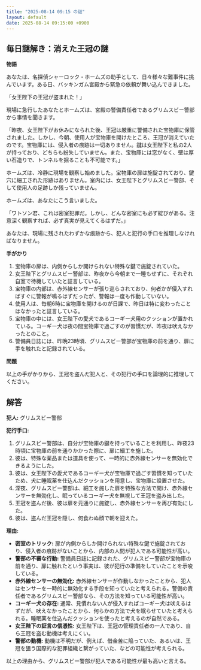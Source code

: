 ```yaml
---
title: "2025-08-14 09:15 の謎"
layout: default
date: 2025-08-14 09:15:00 +0900
---
```

## 毎日謎解き：消えた王冠の謎

**物語**

あなたは、名探偵シャーロック・ホームズの助手として、日々様々な難事件に挑んでいます。ある日、バッキンガム宮殿から緊急の依頼が舞い込んできました。

「女王陛下の王冠が盗まれた！」

現場に急行したあなたとホームズは、宮殿の警備責任者であるグリムスビー警部から事情を聞きます。

「昨夜、女王陛下がお休みになられた後、王冠は厳重に警備された宝物庫に保管されました。しかし、今朝、使用人が宝物庫を開けたところ、王冠が消えていたのです。宝物庫には、侵入者の痕跡は一切ありません。鍵は女王陛下と私の2人が持っており、どちらも紛失していません。また、宝物庫には窓がなく、壁は厚い石造りで、トンネルを掘ることも不可能です。」

ホームズは、冷静に現場を観察し始めました。宝物庫の扉は施錠されており、鍵穴に細工された形跡はありません。室内には、女王陛下とグリムスビー警部、そして使用人の足跡しか残っていません。

ホームズは、あなたにこう言いました。

「ワトソン君、これは密室犯罪だ。しかし、どんな密室にも必ず綻びがある。注意深く観察すれば、必ず真実が見えてくるはずだ。」

あなたは、現場に残されたわずかな痕跡から、犯人と犯行の手口を推理しなければなりません。

**手がかり**

1.  宝物庫の扉は、内側からしか開けられない特殊な鍵で施錠されていた。
2.  女王陛下とグリムスビー警部は、昨夜から今朝まで一睡もせずに、それぞれ自室で待機していたと証言している。
3.  宝物庫の内部は、赤外線センサーが張り巡らされており、何者かが侵入すればすぐに警報が鳴るはずだったが、警報は一度も作動していない。
4.  使用人は、毎朝6時に宝物庫を開けるのが日課で、昨日は特に変わったことはなかったと証言している。
5.  宝物庫の中には、女王陛下の愛犬であるコーギー犬用のクッションが置かれている。コーギー犬は夜の間宝物庫で過ごすのが習慣だが、昨夜は吠えなかったとのこと。
6. 警備員日誌には、昨晩23時頃、グリムスビー警部が宝物庫の前を通り、扉に手を触れたと記録されている。

**問題**

以上の手がかりから、王冠を盗んだ犯人と、その犯行の手口を論理的に推理してください。

## 解答

**犯人:** グリムスビー警部

**犯行手口:**

1.  グリムスビー警部は、自分が宝物庫の鍵を持っていることを利用し、昨夜23時頃に宝物庫の前を通りかかった際に、扉に細工を施した。
2.  彼は、特殊な薬品または道具を使って、一時的に赤外線センサーを無効化できるようにした。
3.  彼は、女王陛下の愛犬であるコーギー犬が宝物庫で過ごす習慣を知っていたため、犬に睡眠薬を仕込んだクッションを用意し、宝物庫に設置させた。
4.  深夜、グリムスビー警部は、細工を施した扉を特殊な方法で開け、赤外線センサーを無効化し、眠っているコーギー犬を無視して王冠を盗み出した。
5.  王冠を盗んだ後、彼は扉を元通りに施錠し、赤外線センサーを再び有効にした。
6.  彼は、盗んだ王冠を隠し、何食わぬ顔で朝を迎えた。

**理由:**

*   **密室のトリック:** 扉が内側からしか開けられない特殊な鍵で施錠されており、侵入者の痕跡がないことから、内部の人間が犯人である可能性が高い。
*   **警部の不審な行動:** 警備員日誌に記録された、グリムスビー警部が宝物庫の前を通り、扉に触れたという事実は、彼が犯行の準備をしていたことを示唆している。
*   **赤外線センサーの無効化:** 赤外線センサーが作動しなかったことから、犯人はセンサーを一時的に無効化する手段を知っていたと考えられる。警備の責任者であるグリムスビー警部なら、その方法を知っている可能性が高い。
*   **コーギー犬の存在:** 通常、見慣れない人が侵入すればコーギー犬は吠えるはずだが、吠えなかったことから、何らかの方法で犬を眠らせていたと考えられる。睡眠薬を仕込んだクッションを使ったと考えるのが自然である。
*   **女王陛下の証言の信憑性:** 女王陛下は、王冠の管理責任者の一人であり、自ら王冠を盗む動機は考えにくい。
*  **警部の動機:** 動機は不明だが、例えば、借金苦に陥っていた、あるいは、王冠を狙う国際的な犯罪組織と繋がっていた、などの可能性が考えられる。

以上の理由から、グリムスビー警部が犯人である可能性が最も高いと言える。
